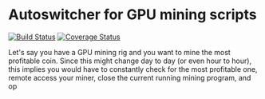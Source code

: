# Autoswitcher for GPU mining scripts 
[![Build Status](https://travis-ci.org/chibby0ne/read_wtm.svg?branch=master)](https://travis-ci.org/chibby0ne/read_wtm)
[![Coverage Status](https://coveralls.io/repos/github/chibby0ne/read_wtm/badge.svg?branch=master)](https://coveralls.io/github/chibby0ne/read_wtm?branch=master)

Let's say you have a GPU mining rig and you want to mine the most profitable
coin.
Since this might change day to day (or even hour to hour), this implies you
would have to constantly check for the most profitable one, remote access your
miner, close the current running mining program, and op